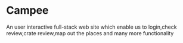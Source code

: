 # Campee
An user interactive full-stack web site which enable us to login,check review,crate review,map out the places and many more functionality

